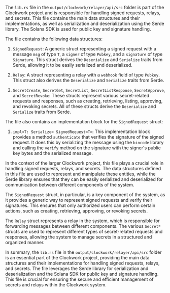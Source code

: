 The `lib.rs` file in the `output/clockwork/relayer/api/src` folder is part of the Clockwork project and is responsible for handling signed requests, relays, and secrets. This file contains the main data structures and their implementations, as well as serialization and deserialization using the Serde library. The Solana SDK is used for public key and signature handling.

The file contains the following data structures:

1. `SignedRequest`: A generic struct representing a signed request with a message `msg` of type `T`, a `signer` of type `Pubkey`, and a `signature` of type `Signature`. This struct derives the `Deserialize` and `Serialize` traits from Serde, allowing it to be easily serialized and deserialized.

2. `Relay`: A struct representing a relay with a `webhook` field of type `Pubkey`. This struct also derives the `Deserialize` and `Serialize` traits from Serde.

3. `SecretCreate`, `SecretGet`, `SecretList`, `SecretListResponse`, `SecretApprove`, and `SecretRevoke`: These structs represent various secret-related requests and responses, such as creating, retrieving, listing, approving, and revoking secrets. All of these structs derive the `Deserialize` and `Serialize` traits from Serde.

The file also contains an implementation block for the `SignedRequest` struct:

1. `impl<T: Serialize> SignedRequest<T>`: This implementation block provides a method `authenticate` that verifies the signature of the signed request. It does this by serializing the message using the `bincode` library and calling the `verify` method on the signature with the signer's public key bytes and the serialized message.

In the context of the larger Clockwork project, this file plays a crucial role in handling signed requests, relays, and secrets. The data structures defined in this file are used to represent and manipulate these entities, while the Serde library ensures that they can be easily serialized and deserialized for communication between different components of the system.

The `SignedRequest` struct, in particular, is a key component of the system, as it provides a generic way to represent signed requests and verify their signatures. This ensures that only authorized users can perform certain actions, such as creating, retrieving, approving, or revoking secrets.

The `Relay` struct represents a relay in the system, which is responsible for forwarding messages between different components. The various `Secret*` structs are used to represent different types of secret-related requests and responses, allowing the system to manage secrets in a structured and organized manner.

In summary, the `lib.rs` file in the `output/clockwork/relayer/api/src` folder is an essential part of the Clockwork project, providing the main data structures and their implementations for handling signed requests, relays, and secrets. The file leverages the Serde library for serialization and deserialization and the Solana SDK for public key and signature handling. This file is crucial for ensuring the secure and efficient management of secrets and relays within the Clockwork system.

    